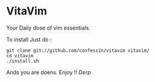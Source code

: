 VitaVim
=======

Your Daily dose of vim essentials.

To install Just do :

    git clone git://github.com/confessin/vitavim vitavim/
    cd vitavim
    ./install.sh


Ands you are doens. Enjoy !! *Derp*

